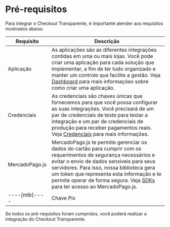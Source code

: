 # Pré-requisitos

Para integrar o Checkout Transparente, é importante atender aos requisitos mostrados abaixo.

| Requisito  | Descrição  |
| --- | --- |
| Aplicação  | As aplicações são as diferentes integrações contidas em uma ou mais lojas. Você pode criar uma aplicação para cada solução que implementar, a fim de ter tudo organizado e manter um controle que facilite a gestão. Veja [Dashboard](/developers/pt/docs/checkout-api/additional-content/your-integrations/introduction) para mais informações sobre como criar uma aplicação. |
| Credenciais  | As credenciais são chaves únicas que fornecemos para que você possa configurar as suas integrações. Você precisará de um par de credenciais de teste para testar a integração e um par de credenciais de produção para receber pagamentos reais. Veja [Credenciais](/developers/pt/docs/checkout-api/additional-content/credentials) para mais informações.  |
| MercadoPago.js  | MercadoPago.js te permite gerenciar os dados do cartão para cumprir com os requerimentos de segurança necessários e evitar o envio de dados sensíveis para seus servidores. Para isso, nossa biblioteca gera um token que representa esta informação e te permite operar de forma segura. Veja [SDKs](/developers/pt/docs/sdks-library/client-side/mp-js-v2) para ter acesso ao MercadoPago.js.  |
----[mlb]---- | Chave Pix  | Caso queira oferecer pagamentos via Pix, é necessário ter as chaves cadastradas. Caso ainda não tenha, [clique aqui](https://www.youtube.com/watch?v=60tApKYVnkA) para mais informações sobre como cadastrá-las.  | ------------


Se todos os pré-requisitos foram cumpridos, você poderá realizar a integração do Checkout Transparente.

